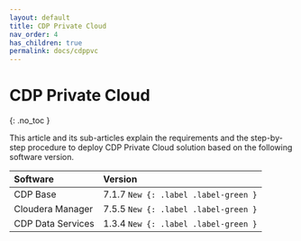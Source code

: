 ```yaml
---
layout: default
title: CDP Private Cloud
nav_order: 4
has_children: true
permalink: docs/cdppvc
---
```


# CDP Private Cloud
{: .no_toc }

This article and its sub-articles explain the requirements and the step-by-step procedure to deploy CDP Private Cloud solution based on the following software version.

| Software       | Version         |
|:-------------|:------------------|
| CDP Base           | 7.1.7 `New {: .label .label-green }`  | 
| Cloudera Manager   | 7.5.5 `New {: .label .label-green }`  | 
| CDP Data Services  | 1.3.4 `New {: .label .label-green }`  | 

